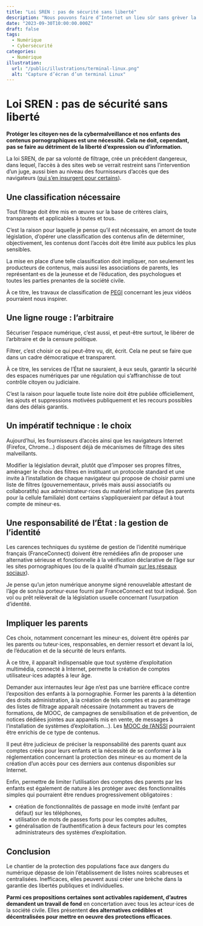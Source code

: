 ```yaml
---
title: "Loi SREN : pas de sécurité sans liberté"
description: "Nous pouvons faire d’Internet un lieu sûr sans grèver la liberté d’expression…"
date: "2023-09-30T10:00:00.000Z"
draft: false
tags:
  - Numérique
  - Cybersécurité
categories:
  - Numérique
illustration:
  url: "/public/illustrations/terminal-linux.png"
  alt: "Capture d’écran d’un terminal Linux"
---
```


# Loi SREN : pas de sécurité sans liberté

**Protéger les citoyen⋅nes de la cybermalveillance et nos enfants des contenus pornographiques est une nécessité. Cela ne doit, cependant, pas se faire au détriment de la liberté d’expression ou d’information.**

La loi SREN, de par sa volonté de filtrage, crée un précédent dangereux, dans lequel, l’accès à des sites web se verrait restreint sans l’intervention d’un juge, aussi bien au niveau des fournisseurs d’accès que des navigateurs ([qui s’en insurgent pour certains](https://foundation.mozilla.org/fr/campaigns/sign-our-petition-to-stop-france-from-forcing-browsers-like-mozillas-firefox-to-censor-websites/)).

## Une classification nécessaire

Tout filtrage doit être mis en œuvre sur la base de critères clairs, transparents et applicables à toutes et tous.

C’est la raison pour laquelle je pense qu’il est nécessaire, en amont de toute législation, d’opérer une classification des contenus afin de déterminer, objectivement, les contenus dont l’accès doit être limité aux publics les plus sensibles.

La mise en place d’une telle classification doit impliquer, non seulement les producteurs de contenus, mais aussi les associations de parents, les représentant⋅es de la jeunesse et de l’éducation, des psychologues et toutes les parties prenantes de la société civile.

À ce titre, les travaux de classification de [PEGI](https://fr.wikipedia.org/wiki/Pan_European_Game_Information) concernant les jeux vidéos pourraient nous inspirer.

## Une ligne rouge : l’arbitraire

Sécuriser l’espace numérique, c’est aussi, et peut-être surtout, le libérer de l’arbitraire et de la censure politique.

Filtrer, c’est choisir ce qui peut-être vu, dit, écrit. Cela ne peut se faire que dans un cadre démocratique et transparent.

À ce titre, les services de l’État ne sauraient, à eux seuls, garantir la sécurité des espaces numériques par une régulation qui s’affranchisse de tout contrôle citoyen ou judiciaire.

C’est la raison pour laquelle toute liste noire doit être publiée officiellement, les ajouts et suppressions motivées publiquement et les recours possibles dans des délais garantis.

## Un impératif technique : le choix

Aujourd’hui, les fournisseurs d’accès ainsi que les navigateurs Internet (Firefox, Chrome…) disposent déjà de mécanismes de filtrage des sites malveillants.

Modifier la législation devrait, plutôt que d’imposer ses propres filtres, aménager le choix des filtres en instituant un protocole standard et une invite à l’installation de chaque navigateur qui propose de choisir parmi une liste de filtres (gouvernementaux, privés mais aussi associatifs ou collaboratifs) aux administrateur⋅rices du matériel informatique (les parents pour la cellule familiale) dont certains s’appliqueraient par défaut à tout compte de mineur⋅es.

## Une responsabilité de l’État : la gestion de l’identité

Les carences techniques du système de gestion de l’identité numérique français (FranceConnect) doivent être remédiées afin de proposer une alternative sérieuse et fonctionnelle à la vérification déclarative de l’âge sur les sites pornographiques (ou de la qualité d’humain [sur les réseaux sociaux](./reseaux-sociaux-vraiment#une-legislation-pour-des-reseaux-sociaux-ethiques)).

Je pense qu’un jeton numérique anonyme signé renouvelable attestant de l’âge de son/sa porteur⋅euse fourni par FranceConnect est tout indiqué. Son vol ou prêt relèverait de la législation usuelle concernant l’usurpation d’identité.

## Impliquer les parents

Ces choix, notamment concernant les mineur⋅es, doivent être opérés par les parents ou tuteur⋅ices, responsables, en dernier ressort et devant la loi, de l’éducation et de la sécurité de leurs enfants.

À ce titre, il apparaît indispensable que tout système d’exploitation multimédia, connecté à Internet, permette la création de comptes utilisateur⋅ices adaptés à leur âge.

Demander aux internautes leur âge n’est pas une barrière efficace contre l’exposition des enfants à la pornographie. Former les parents à la détention des droits administration, à la création de tels comptes et au paramétrage des listes de filtrage apparaît nécessaire (notamment au travers de formations, de MOOC, de campagnes de sensibilisation et de prévention, de notices dédiées jointes aux appareils mis en vente, de messages à l’installation de systèmes d’exploitation…). Les [MOOC de l’ANSSI](https://secnumacademie.gouv.fr/) pourraient être enrichis de ce type de contenus.

Il peut être judicieux de préciser la responsabilité des parents quant aux comptes créés pour leurs enfants et la nécessité de se conformer à la réglementation concernant la protection des mineur⋅es au moment de la création d’un accès pour ces derniers aux contenus disponibles sur Internet.

Enfin, permettre de limiter l’utilisation des comptes des parents par les enfants est également de nature à les protéger avec des fonctionnalités simples qui pourraient être rendues progressivement obligatoires :
- création de fonctionnalités de passage en mode invité (enfant par défaut) sur les téléphones,
- utilisation de mots de passes forts pour les comptes adultes,
- généralisation de l’authentification à deux facteurs pour les comptes administrateurs des systèmes d’exploitation.

## Conclusion

Le chantier de la protection des populations face aux dangers du numérique dépasse de loin l’établissement de listes noires scabreuses et centralisées. Inefficaces, elles peuvent aussi créer une brèche dans la garantie des libertés publiques et individuelles.

**Parmi ces propositions certaines sont activables rapidement, d’autres demandent un travail de fond** en concertation avec tous les acteur⋅ices de la société civile. Elles présentent **des alternatives crédibles et décentralisées pour mettre en oeuvre des protections efficaces**.
